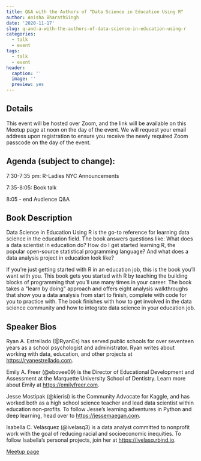 ```yaml
---
title: Q&A with the Authors of "Data Science in Education Using R"
author: Anisha BharathSingh
date: '2020-11-17'
slug: q-and-a-with-the-authors-of-data-science-in-education-using-r
categories:
  - talk
  - event
tags:
  - talk
  - event
header:
  caption: ''
  image: ''
  preview: yes
---
```


## Details

This event will be hosted over Zoom, and the link will be available on this Meetup page at noon on the day of the event. We will request your email address upon registration to ensure you receive the newly required Zoom passcode on the day of the event.

## Agenda (subject to change):

7:30-7:35 pm: R-Ladies NYC Announcements

7:35-8:05: Book talk

8:05 - end Audience Q&A

## Book Description

Data Science in Education Using R is the go-to reference for learning data science in the education field. The book answers questions like: What does a data scientist in education do? How do I get started learning R, the popular open-source statistical programming language? And what does a data analysis project in education look like?

If you’re just getting started with R in an education job, this is the book you’ll want with you. This book gets you started with R by teaching the building blocks of programming that you’ll use many times in your career. The book takes a "learn by doing" approach and offers eight analysis walkthroughs that show you a data analysis from start to finish, complete with code for you to practice with. The book finishes with how to get involved in the data science community and how to integrate data science in your education job.

## Speaker Bios

Ryan A. Estrellado (@RyanEs) has served public schools for over seventeen years as a school psychologist and administrator. Ryan writes about working with data, education, and other projects at https://ryanestrellado.com.

Emily A. Freer (@ebovee09) is the Director of Educational Development and Assessment at the Marquette University School of Dentistry. Learn more about Emily at https://emilyfreer.com.

Jesse Mostipak (@kierisi) is the Community Advocate for Kaggle, and has worked both as a high school science teacher and lead data scientist within education non-profits. To follow Jesse’s learning adventures in Python and deep learning, head over to https://jessemaegan.com.

Isabella C. Velásquez (@ivelasq3) is a data analyst committed to nonprofit work with the goal of reducing racial and socioeconomic inequities. To follow Isabella’s personal projects, join her at https://ivelasq.rbind.io.

[Meetup page](https://www.meetup.com/rladies-newyork/events/274197702/)